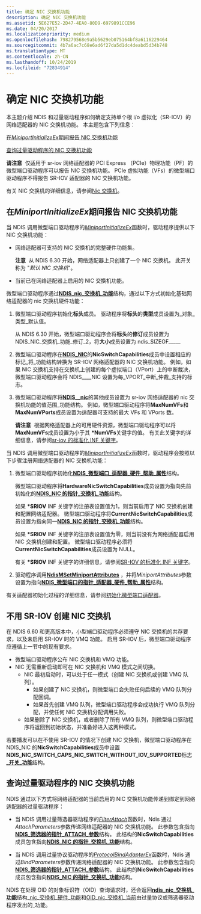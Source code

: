 ```yaml
---
title: 确定 NIC 交换机功能
description: 确定 NIC 交换机功能
ms.assetid: 5E627E52-2D47-4EA0-80D9-6979891CCE96
ms.date: 04/20/2017
ms.localizationpriority: medium
ms.openlocfilehash: 798279568e9a5b5629eb075164bf8a6116229464
ms.sourcegitcommit: 4b7a6ac7c68e6ad6f27da5d1dc4deabd5d34b748
ms.translationtype: MT
ms.contentlocale: zh-CN
ms.lasthandoff: 10/24/2019
ms.locfileid: "72834914"
---
```

# <a name="determining-nic-switch-capabilities"></a>确定 NIC 交换机功能


本主题介绍 NDIS 和过量驱动程序如何确定支持单个根 i/o 虚拟化（SR-IOV）的网络适配器的 NIC 交换机功能。 本主题包含下列信息：

[在*MiniportInitializeEx*期间报告 NIC 交换机功能](#reporting-nic-switch-capabilities-during-miniportinitializeex)

[查询过量驱动程序的 NIC 交换机功能](#querying-nic-switch-capabilities-by-overlying-drivers)

**请注意**  仅适用于 sr-iov 网络适配器的 PCI Express （PCIe）物理功能（PF）的微型端口驱动程序可以报告 NIC 交换机功能。 PCIe 虚拟功能（VFs）的微型端口驱动程序不得报告 SR-IOV 适配器的 NIC 交换机功能。

 

有关 NIC 交换机的详细信息，请参阅[Nic 交换机](nic-switches.md)。

## <a name="reporting-nic-switch-capabilities-during-miniportinitializeex"></a>在*MiniportInitializeEx*期间报告 NIC 交换机功能


当 NDIS 调用微型端口驱动程序的[*MiniportInitializeEx*](https://docs.microsoft.com/windows-hardware/drivers/ddi/ndis/nc-ndis-miniport_initialize)函数时，驱动程序提供以下 NIC 交换机功能：

-   网络适配器可支持的 NIC 交换机的完整硬件功能集。

    **注意**  从 NDIS 6.30 开始，网络适配器上只创建了一个 NIC 交换机。 此开关称为 "*默认 NIC 交换机*"。     

-   当前已在网络适配器上启用的 NIC 交换机功能。

微型端口驱动程序通过[**NDIS\_nic\_交换机\_功能**](https://docs.microsoft.com/windows-hardware/drivers/ddi/ntddndis/ns-ntddndis-_ndis_nic_switch_capabilities)结构，通过以下方式初始化基础网络适配器的 nic 交换机硬件功能：

1.  微型端口驱动程序初始化**标头**成员。 驱动程序将**标头**的**类型**成员设置为\_对象\_类型\_默认值。

    从 NDIS 6.30 开始，微型端口驱动程序会将**标头**的**修订**成员设置为 NDIS\_NIC\_交换机\_功能\_修订\_2，将**大小**成员设置为 ndis\_SIZEOF\_\_\_\_\_

2.  微型端口驱动程序在[**NDIS\_NIC**](https://docs.microsoft.com/windows-hardware/drivers/ddi/ntddndis/ns-ntddndis-_ndis_nic_switch_capabilities)的**NicSwitchCapabilities**成员中设置相应的标记\_将\_功能结构转换为 SR-IOV 网络适配器的 NIC 交换机功能。 例如，如果 NIC 交换机支持在交换机上创建的每个虚拟端口（VPort）上的中断裁决，微型端口驱动程序会将 NDIS\_\_\_\_NIC 设置为每\_VPORT\_中断\_仲裁\_支持的标志。

3.  微型端口驱动程序将[**NDIS\_\_nic**](https://docs.microsoft.com/windows-hardware/drivers/ddi/ntddndis/ns-ntddndis-_ndis_nic_switch_capabilities)的其他成员设置为 sr-iov 网络适配器的 nic 交换机功能的值范围\_功能结构。 例如，微型端口驱动程序将**MaxNumVFs**和**MaxNumVPorts**成员设置为适配器可支持的最大 VFs 和 VPorts 数。

    **请注意**  根据网络适配器上的可用硬件资源，微型端口驱动程序可以将**MaxNumVFs**成员设置为小于其 **\*NumVFs**关键字的值。 有关此关键字的详细信息，请参阅[sr-iov 的标准化 INF 关键字](standardized-inf-keywords-for-sr-iov.md)。

     

当 NDIS 调用微型端口驱动程序的[*MiniportInitializeEx*](https://docs.microsoft.com/windows-hardware/drivers/ddi/ndis/nc-ndis-miniport_initialize)函数时，驱动程序会按照以下步骤注册网络适配器的 NIC 交换机功能：

1.  微型端口驱动程序初始化[**NDIS\_微型端口\_适配器\_硬件\_帮助\_属性**](https://docs.microsoft.com/windows-hardware/drivers/ddi/ndis/ns-ndis-_ndis_miniport_adapter_hardware_assist_attributes)结构。

    微型端口驱动程序将**HardwareNicSwitchCapabilities**成员设置为指向先前初始化的[**NDIS\_NIC 的指针\_交换机\_功能**](https://docs.microsoft.com/windows-hardware/drivers/ddi/ntddndis/ns-ntddndis-_ndis_nic_switch_capabilities)结构。

    如果 **\*SRIOV** INF 关键字的注册表设置值为1，则当前启用了 NIC 交换机创建和配置网络适配器。 微型端口驱动程序将**CurrentNicSwitchCapabilities**成员设置为指向同一[**NDIS\_NIC 的指针\_交换机\_功能**](https://docs.microsoft.com/windows-hardware/drivers/ddi/ntddndis/ns-ntddndis-_ndis_nic_switch_capabilities)结构。

    如果 **\*SRIOV** INF 关键字的注册表设置值为零，则当前没有为网络适配器启用 NIC 交换机创建和配置。 微型端口驱动程序必须将**CurrentNicSwitchCapabilities**成员设置为 NULL。

    有关 **\*SRIOV** INF 关键字的详细信息，请参阅[SR-IOV 的标准化 INF 关键字](standardized-inf-keywords-for-sr-iov.md)。

2.  驱动程序调用[**NdisMSetMiniportAttributes**](https://docs.microsoft.com/windows-hardware/drivers/ddi/ndis/nf-ndis-ndismsetminiportattributes) ，并将*MiniportAttributes*参数设置为指向[**NDIS\_微型端口的指针\_适配器\_硬件\_帮助\_属性**](https://docs.microsoft.com/windows-hardware/drivers/ddi/ndis/ns-ndis-_ndis_miniport_adapter_hardware_assist_attributes)结构。

有关适配器初始化过程的详细信息，请参阅[初始化微型端口适配器](initializing-a-miniport-adapter.md)。

## <a name="creating-a-nic-switch-without-sr-iov"></a>不用 SR-IOV 创建 NIC 交换机

在 NDIS 6.60 和更高版本中，小型端口驱动程序必须遵守 NIC 交换机的共存要求，以及未启用 SR-IOV 时的 VMQ 功能。 启用 SR-IOV 后，微型端口驱动程序应遵循上一节中的现有要求。

- 微型端口驱动程序公布 NIC 交换机和 VMQ 功能。
- NIC 无需重新启动即可在 NIC 交换机和 VMQ 模式之间切换。
    - NIC 最初启动时，可以处于任一模式（创建 NIC 交换机或创建 VMQ 队列）。
        - 如果创建了 NIC 交换机，则微型端口会失败任何后续的 VMQ 队列分配回调。
        - 如果首先创建 VMQ 队列，微型端口驱动程序会成功执行 VMQ 队列分配，并使任何 NIC 交换机分配调用失败。
    - 如果删除了 NIC 交换机，或者删除了所有 VMQ 队列，则微型端口驱动程序将返回到初始状态，并准备好进入这两种模式。

若要播发可以在不使用 SR-IOV 的情况下创建 NIC 交换机，微型端口驱动程序在 NDIS\_NIC 的**NicSwitchCapabilities**成员中设置**NDIS_NIC_SWITCH_CAPS_NIC_SWITCH_WITHOUT_IOV_SUPPORTED**标志[ **\_开关\_功能**](https://docs.microsoft.com/windows-hardware/drivers/ddi/ntddndis/ns-ntddndis-_ndis_nic_switch_capabilities)结构。

## <a name="querying-nic-switch-capabilities-by-overlying-drivers"></a>查询过量驱动程序的 NIC 交换机功能


NDIS 通过以下方式将网络适配器的当前启用的 NIC 交换机功能传递到绑定到网络适配器的过量驱动程序：

-   当 NDIS 调用过量筛选器驱动程序的[*FilterAttach*](https://docs.microsoft.com/windows-hardware/drivers/ddi/ndis/nc-ndis-filter_attach)函数时，Ndis 通过*AttachParameters*参数传递网络适配器的 NIC 交换机功能。 此参数包含指向[**NDIS\_筛选器的指针\_ATTACH\_参数**](https://docs.microsoft.com/windows-hardware/drivers/ddi/ndis/ns-ndis-_ndis_filter_attach_parameters)结构。 此结构的**NicSwitchCapabilities**成员包含指向[**NDIS\_NIC 的指针\_交换机\_功能**](https://docs.microsoft.com/windows-hardware/drivers/ddi/ntddndis/ns-ntddndis-_ndis_nic_switch_capabilities)结构。

-   当 NDIS 调用过量协议驱动程序的[*ProtocolBindAdapterEx*](https://docs.microsoft.com/windows-hardware/drivers/ddi/ndis/nc-ndis-protocol_bind_adapter_ex)函数时，Ndis 通过*BindParameters*参数传递网络适配器的 NIC 交换机功能。 此参数包含指向[**NDIS\_筛选器的指针\_ATTACH\_参数**](https://docs.microsoft.com/windows-hardware/drivers/ddi/ndis/ns-ndis-_ndis_filter_attach_parameters)结构。 此结构的**NicSwitchCapabilities**成员包含指向[**NDIS\_NIC 的指针\_交换机\_功能**](https://docs.microsoft.com/windows-hardware/drivers/ddi/ntddndis/ns-ntddndis-_ndis_nic_switch_capabilities)结构。

NDIS 在处理 OID 的对象标识符（OID）查询请求时，还会返回[**ndis\_nic\_交换机\_功能**](https://docs.microsoft.com/windows-hardware/drivers/ddi/ntddndis/ns-ntddndis-_ndis_nic_switch_capabilities)结构[\_nic\_交换机\_硬件\_功能](https://docs.microsoft.com/windows-hardware/drivers/network/oid-nic-switch-hardware-capabilities)和[OID\_nic\_交换机\_当前](https://docs.microsoft.com/windows-hardware/drivers/network/oid-nic-switch-current-capabilities)由过量协议或筛选器驱动程序发出的\_功能。

 

 





